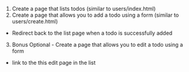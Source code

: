 1. Create a page that lists todos (similar to users/index.html)
2. Create a page that allows you to add a todo using a form (similar to users/create.html)
- Redirect back to the list page when a todo is successfully added
3. Bonus Optional - Create a page that allows you to edit a todo using a form
- link to the this edit page in the list
